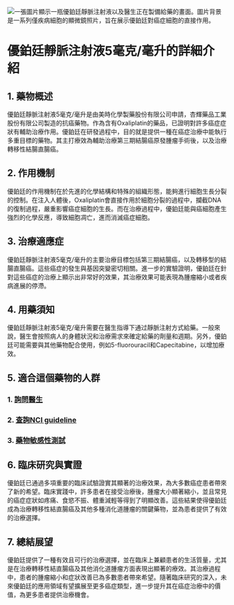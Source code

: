 ![一張圖片顯示一瓶優鉑廷靜脈注射液以及醫生正在製備給藥的畫面。圖片背景是一系列僅疾病細胞的顯微鏡照片，旨在展示優鉑廷對癌症細胞的直接作用。](https://i.imgur.com/f35MVes.jpeg)
# 優鉑廷靜脈注射液5毫克/毫升的詳細介紹

## 1. 藥物概述

優鉑廷靜脈注射液5毫克/毫升是由美時化學製藥股份有限公司申請，杏輝藥品工業股份有限公司製造的抗癌藥物。作為含有Oxaliplatin的藥品，已證明對許多癌症症狀有輔助治療作用。優鉑廷在研發過程中，目的就是提供一種在癌症治療中能執行多重目標的藥物。其主打療效為輔助治療第三期結腸癌原發腫瘤手術後，以及治療轉移性結腸直腸癌。

## 2. 作用機制

優鉑廷的作用機制在於先進的化學結構和特殊的組織形態，能夠進行細胞生長分裂的控制。在注入人體後，Oxaliplatin會直接作用於細胞分裂的過程中，攔截DNA的復制過程，嚴重影響癌症細胞的生長。而在治療過程中，優鉑廷能與癌細胞產生強烈的化學反應，導致細胞凋亡，進而消滅癌症細胞。

## 3. 治療適應症

優鉑廷靜脈注射液5毫克/毫升的主要治療目標包括第三期結腸癌，以及轉移型的結腸直腸癌。這些癌症的發生與基因突變密切相關。進一步的實驗證明，優鉑廷在針對這些癌症的治療上顯示出非常好的效果，其治療效果可能表現為腫瘤縮小或者疾病進展的停滯。

## 4. 用藥須知

優鉑廷靜脈注射液5毫克/毫升需要在醫生指導下通过靜脈注射方式給藥。一般來說，醫生會按照病人的身體狀況和治療需求來確定給藥的劑量和週期。另外，優鉑廷可能需要與其他藥物配合使用，例如5-fluorouracil和Capecitabine，以增加療效。

## 5. 適合這個藥物的人群

### 1. [詢問醫生](./text/1-1.html)
### 2. [查詢NCI guideline](./text/1-2.html)
### 3. [藥物敏感性測試](./text/1-3.html)

## 6. 臨床研究與實證

優鉑廷已通過多項重要的臨床試驗證實其顯著的治療效果，為大多數癌症患者帶來了新的希望。臨床實踐中，許多患者在接受治療後，腫瘤大小顯著縮小，並且常見的癌症症狀如疼痛、食慾不振、體重減輕等得到了明顯改善。這些結果使得優鉑廷成為治療轉移性結直腸癌及其他多種消化道腫瘤的關鍵藥物，並為患者提供了有效的治療選擇。

## 7. 總結展望

優鉑廷提供了一種有效且可行的治療選擇，並在臨床上兼顧患者的生活質量，尤其是在治療轉移性結直腸癌及其他消化道腫瘤方面表現出顯著的療效。其治療過程中，患者的腫瘤縮小和症狀改善已為多數患者帶來希望。隨著臨床研究的深入，未來優鉑廷的應用領域有望擴展至更多癌症類型，進一步提升其在癌症治療中的價值，為更多患者提供治療機會。

